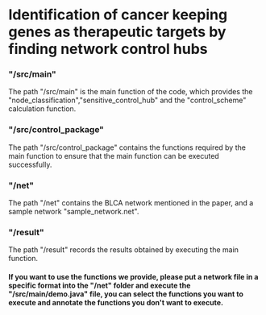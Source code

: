 # Identification of cancer keeping genes as therapeutic targets by finding network control hubs


### "/src/main"

The path "/src/main" is the main function of the code, which provides the "node_classification","sensitive_control_hub" and the "control_scheme" calculation function.



### "/src/control_package"

The path "/src/control_package" contains the functions required by the main function to ensure that the main function can be executed successfully.



### "/net"

The path "/net" contains the BLCA network mentioned in the paper, and a sample network "sample_network.net".



### "/result"

The path "/result" records the results obtained by executing the main function.


#### If you want to use the functions we provide, please put a network file in a specific format into the "/net" folder and execute the "/src/main/demo.java" file, you can select the functions you want to execute and annotate the functions you don't want to execute.
